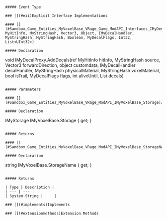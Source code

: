 ```

##### Event Type

### [](#eii)Explicit Interface Implementations

#### [](#Sandbox_Game_Entities_MyVoxelBase_VRage_Game_ModAPI_Interfaces_IMyDecalProxy_AddDecals_VRage_Game_ModAPI_MyHitInfo__VRage_Utils_MyStringHash_VRageMath_Vector3_System_Object_VRage_Game_ModAPI_Interfaces_IMyDecalHandler_VRage_Utils_MyStringHash_VRage_Utils_MyStringHash_System_Boolean_VRageRender_MyDecalFlags_System_Int32_System_Collections_Generic_List_System_UInt32__)IMyDecalProxy.AddDecals(ref MyHitInfo, MyStringHash, Vector3, Object, IMyDecalHandler, MyStringHash, MyStringHash, Boolean, MyDecalFlags, Int32, List<UInt32>)

##### Declaration

```
void IMyDecalProxy.AddDecals(ref MyHitInfo hitInfo, MyStringHash source, Vector3 forwardDirection, object customdata, IMyDecalHandler decalHandler, MyStringHash physicalMaterial, MyStringHash voxelMaterial, bool isTrail, MyDecalFlags flags, int aliveUntil, List<uint> decals)
```

##### Parameters

#### [](#Sandbox_Game_Entities_MyVoxelBase_VRage_ModAPI_IMyVoxelBase_Storage)IMyVoxelBase.Storage

##### Declaration

```
IMyStorage IMyVoxelBase.Storage { get; }
```

##### Returns

#### [](#Sandbox_Game_Entities_MyVoxelBase_VRage_ModAPI_IMyVoxelBase_StorageName)IMyVoxelBase.StorageName

##### Declaration

```
string IMyVoxelBase.StorageName { get; }
```

##### Returns

| Type | Description |
| --- | --- |
| System.String |     |

### [](#implements)Implements

### [](#extensionmethods)Extension Methods